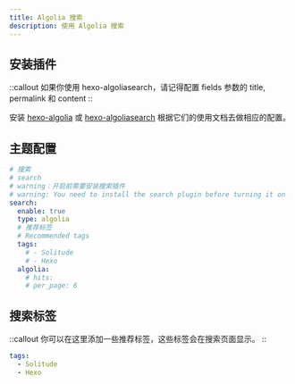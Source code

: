 ```yaml
---
title: Algolia 搜索
description: 使用 Algolia 搜索
---
```


## 安装插件

::callout
如果你使用 hexo-algoliasearch，请记得配置 fields 参数的 title, permalink 和 content
::

安装 [hexo-algolia](https://github.com/oncletom/hexo-algolia)
或 [hexo-algoliasearch](https://github.com/LouisBarranqueiro/hexo-algoliasearch)
根据它们的使用文档去做相应的配置。

## 主题配置

```yaml [_config.solitude.yml]
# 搜索
# search
# warning：开启前需要安装搜索插件
# warning: You need to install the search plugin before turning it on
search:
  enable: true
  type: algolia
  # 推荐标签
  # Recommended tags
  tags:
    # - Solitude
    # - Hexo
  algolia:
    # hits:
    # per_page: 6
```

## 搜索标签

::callout
你可以在这里添加一些推荐标签，这些标签会在搜索页面显示。
::

```yaml [_config.solitude.yml]
tags:
  - Solitude
  - Hexo
```
